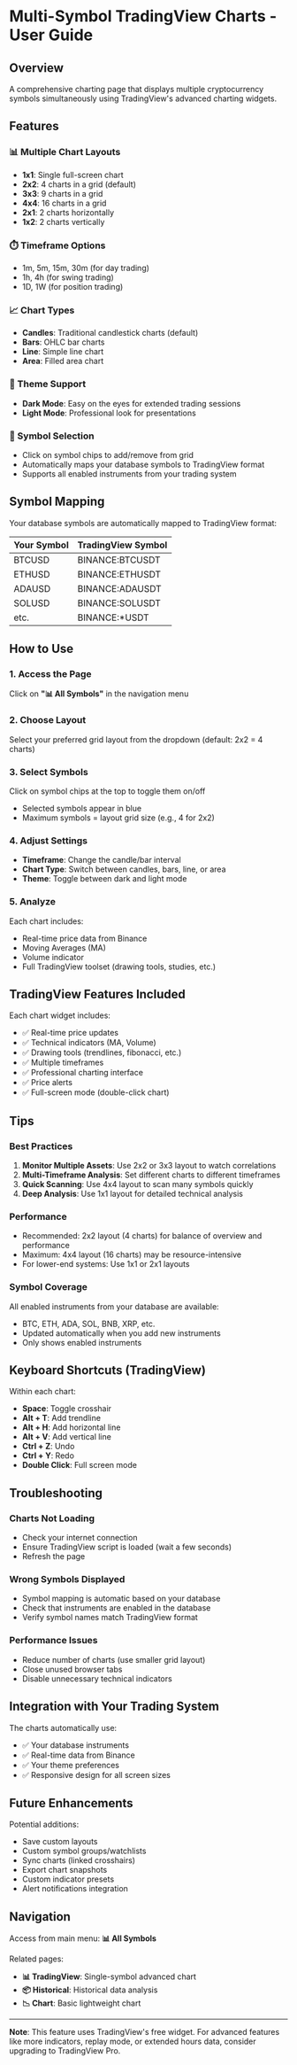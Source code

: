 # Multi-Symbol TradingView Charts - User Guide

## Overview
A comprehensive charting page that displays multiple cryptocurrency symbols simultaneously using TradingView's advanced charting widgets.

## Features

### 📊 Multiple Chart Layouts
- **1x1**: Single full-screen chart
- **2x2**: 4 charts in a grid (default)
- **3x3**: 9 charts in a grid
- **4x4**: 16 charts in a grid
- **2x1**: 2 charts horizontally
- **1x2**: 2 charts vertically

### ⏱️ Timeframe Options
- 1m, 5m, 15m, 30m (for day trading)
- 1h, 4h (for swing trading)
- 1D, 1W (for position trading)

### 📈 Chart Types
- **Candles**: Traditional candlestick charts (default)
- **Bars**: OHLC bar charts
- **Line**: Simple line chart
- **Area**: Filled area chart

### 🎨 Theme Support
- **Dark Mode**: Easy on the eyes for extended trading sessions
- **Light Mode**: Professional look for presentations

### 🎯 Symbol Selection
- Click on symbol chips to add/remove from grid
- Automatically maps your database symbols to TradingView format
- Supports all enabled instruments from your trading system

## Symbol Mapping

Your database symbols are automatically mapped to TradingView format:

| Your Symbol | TradingView Symbol |
|-------------|-------------------|
| BTCUSD      | BINANCE:BTCUSDT   |
| ETHUSD      | BINANCE:ETHUSDT   |
| ADAUSD      | BINANCE:ADAUSDT   |
| SOLUSD      | BINANCE:SOLUSDT   |
| etc.        | BINANCE:*USDT     |

## How to Use

### 1. Access the Page
Click on **"📊 All Symbols"** in the navigation menu

### 2. Choose Layout
Select your preferred grid layout from the dropdown (default: 2x2 = 4 charts)

### 3. Select Symbols
Click on symbol chips at the top to toggle them on/off
- Selected symbols appear in blue
- Maximum symbols = layout grid size (e.g., 4 for 2x2)

### 4. Adjust Settings
- **Timeframe**: Change the candle/bar interval
- **Chart Type**: Switch between candles, bars, line, or area
- **Theme**: Toggle between dark and light mode

### 5. Analyze
Each chart includes:
- Real-time price data from Binance
- Moving Averages (MA)
- Volume indicator
- Full TradingView toolset (drawing tools, studies, etc.)

## TradingView Features Included

Each chart widget includes:
- ✅ Real-time price updates
- ✅ Technical indicators (MA, Volume)
- ✅ Drawing tools (trendlines, fibonacci, etc.)
- ✅ Multiple timeframes
- ✅ Professional charting interface
- ✅ Price alerts
- ✅ Full-screen mode (double-click chart)

## Tips

### Best Practices
1. **Monitor Multiple Assets**: Use 2x2 or 3x3 layout to watch correlations
2. **Multi-Timeframe Analysis**: Set different charts to different timeframes
3. **Quick Scanning**: Use 4x4 layout to scan many symbols quickly
4. **Deep Analysis**: Use 1x1 layout for detailed technical analysis

### Performance
- Recommended: 2x2 layout (4 charts) for balance of overview and performance
- Maximum: 4x4 layout (16 charts) may be resource-intensive
- For lower-end systems: Use 1x1 or 2x1 layouts

### Symbol Coverage
All enabled instruments from your database are available:
- BTC, ETH, ADA, SOL, BNB, XRP, etc.
- Updated automatically when you add new instruments
- Only shows enabled instruments

## Keyboard Shortcuts (TradingView)

Within each chart:
- **Space**: Toggle crosshair
- **Alt + T**: Add trendline
- **Alt + H**: Add horizontal line
- **Alt + V**: Add vertical line
- **Ctrl + Z**: Undo
- **Ctrl + Y**: Redo
- **Double Click**: Full screen mode

## Troubleshooting

### Charts Not Loading
- Check your internet connection
- Ensure TradingView script is loaded (wait a few seconds)
- Refresh the page

### Wrong Symbols Displayed
- Symbol mapping is automatic based on your database
- Check that instruments are enabled in the database
- Verify symbol names match TradingView format

### Performance Issues
- Reduce number of charts (use smaller grid layout)
- Close unused browser tabs
- Disable unnecessary technical indicators

## Integration with Your Trading System

The charts automatically use:
- ✅ Your database instruments
- ✅ Real-time data from Binance
- ✅ Your theme preferences
- ✅ Responsive design for all screen sizes

## Future Enhancements

Potential additions:
- Save custom layouts
- Custom symbol groups/watchlists
- Sync charts (linked crosshairs)
- Export chart snapshots
- Custom indicator presets
- Alert notifications integration

## Navigation

Access from main menu: **📊 All Symbols**

Related pages:
- **📊 TradingView**: Single-symbol advanced chart
- **📦 Historical**: Historical data analysis
- **📉 Chart**: Basic lightweight chart

---

**Note**: This feature uses TradingView's free widget. For advanced features like more indicators, replay mode, or extended hours data, consider upgrading to TradingView Pro.
